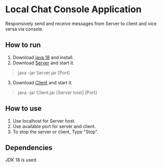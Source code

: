 # Local Chat Console Application
Responsively send and receive messages from Server to client and vice versa via console.
## How to run
1. Download [java 18](https://www.oracle.com/java/technologies/downloads/) and install.
2. Download [Server](https://github.com/cybercryptic/LocalChatConsoleApplication/releases/download/Stable/Server.jar) and start it.
> java -jar Server.jar [Port]
3. Download [Client](https://github.com/cybercryptic/LocalChatConsoleApplication/releases/download/Stable/Client.jar) and start it.
> java -jar Client.jar [Server host] [Port]
## How to use
1. Use localhost for Server host.
2. Use available port for server and client.
3. To stop the server or client, Type "Stop".
## Dependencies
JDK 18 is used
